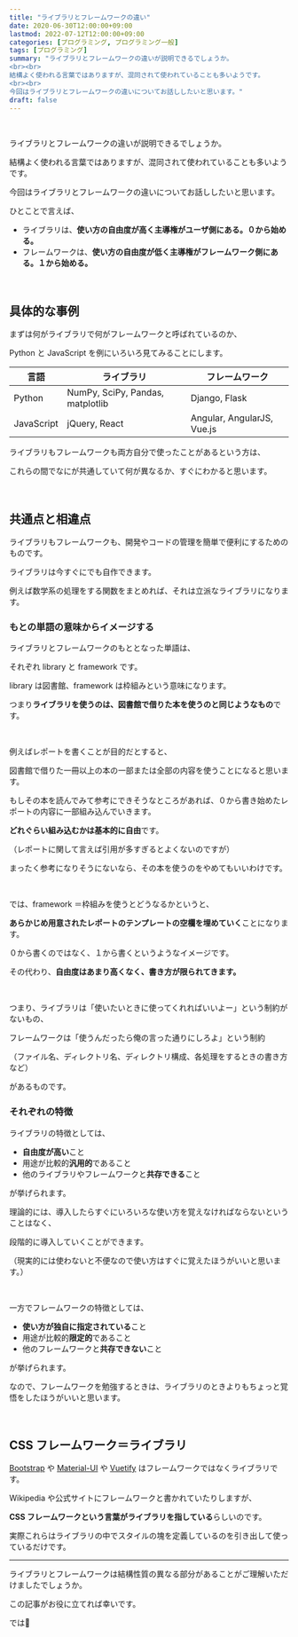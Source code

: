 ```yaml
---
title: "ライブラリとフレームワークの違い"
date: 2020-06-30T12:00:00+09:00
lastmod: 2022-07-12T12:00:00+09:00
categories: [プログラミング, プログラミング一般]
tags: [プログラミング]
summary: "ライブラリとフレームワークの違いが説明できるでしょうか。
<br><br>
結構よく使われる言葉ではありますが、混同されて使われていることも多いようです。
<br><br>
今回はライブラリとフレームワークの違いについてお話ししたいと思います。"
draft: false
---
```


<br>

ライブラリとフレームワークの違いが説明できるでしょうか。

結構よく使われる言葉ではありますが、混同されて使われていることも多いようです。

今回はライブラリとフレームワークの違いについてお話ししたいと思います。

ひとことで言えば、

- ライブラリは、**使い方の自由度が高く主導権がユーザ側にある。０から始める。**
- フレームワークは、**使い方の自由度が低く主導権がフレームワーク側にある。１から始める。**

<br>

## 具体的な事例

まずは何がライブラリで何がフレームワークと呼ばれているのか、

Python と JavaScript を例にいろいろ見てみることにします。

| 言語       | ライブラリ                       | フレームワーク             |
| ---------- | -------------------------------- | -------------------------- |
| Python     | NumPy, SciPy, Pandas, matplotlib | Django, Flask              |
| JavaScript | jQuery, React                    | Angular, AngularJS, Vue.js |

ライブラリもフレームワークも両方自分で使ったことがあるという方は、

これらの間でなにが共通していて何が異なるか、すぐにわかると思います。

<br>

## 共通点と相違点

ライブラリもフレームワークも、開発やコードの管理を簡単で便利にするためのものです。

ライブラリは今すぐにでも自作できます。

例えば数学系の処理をする関数をまとめれば、それは立派なライブラリになります。

### もとの単語の意味からイメージする

ライブラリとフレームワークのもととなった単語は、

それぞれ library と framework です。

library は図書館、framework は枠組みという意味になります。

つまり**ライブラリを使うのは、図書館で借りた本を使うのと同じようなもの**です。

<br>

例えばレポートを書くことが目的だとすると、

図書館で借りた一冊以上の本の一部または全部の内容を使うことになると思います。

もしその本を読んでみて参考にできそうなところがあれば、０から書き始めたレポートの内容に一部組み込んでいきます。

**どれぐらい組み込むかは基本的に自由**です。

（レポートに関して言えば引用が多すぎるとよくないのですが）

まったく参考になりそうにないなら、その本を使うのをやめてもいいわけです。

<br>

では、framework ＝枠組みを使うとどうなるかというと、

**あらかじめ用意されたレポートのテンプレートの空欄を埋めていく**ことになります。

０から書くのではなく、１から書くというようなイメージです。

その代わり、**自由度はあまり高くなく、書き方が限られてきます。**

<br>

つまり、ライブラリは「使いたいときに使ってくれればいいよー」という制約がないもの、

フレームワークは「使うんだったら俺の言った通りにしろよ」という制約

（ファイル名、ディレクトリ名、ディレクトリ構成、各処理をするときの書き方など）

があるものです。

### それぞれの特徴

ライブラリの特徴としては、

- **自由度が高い**こと
- 用途が比較的**汎用的**であること
- 他のライブラリやフレームワークと**共存できる**こと

が挙げられます。

理論的には、導入したらすぐにいろいろな使い方を覚えなければならないということはなく、

段階的に導入していくことができます。

（現実的には使わないと不便なので使い方はすぐに覚えたほうがいいと思います。）

<br>

一方でフレームワークの特徴としては、

- **使い方が独自に指定されている**こと
- 用途が比較的**限定的**であること
- 他のフレームワークと**共存できない**こと

が挙げられます。

なので、フレームワークを勉強するときは、ライブラリのときよりもちょっと覚悟をしたほうがいいと思います。

<br>

## CSS フレームワーク＝ライブラリ

[Bootstrap](https://getbootstrap.jp/) や [Material-UI](https://material-ui.com/ja/) や [Vuetify](https://vuetifyjs.com/ja/) はフレームワークではなくライブラリです。

Wikipedia や公式サイトにフレームワークと書かれていたりしますが、

**CSS フレームワークという言葉がライブラリを指している**らしいのです。

実際これらはライブラリの中でスタイルの塊を定義しているのを引き出して使っているだけです。

---

ライブラリとフレームワークは結構性質の異なる部分があることがご理解いただけましたでしょうか。

この記事がお役に立てれば幸いです。

では:wave:
